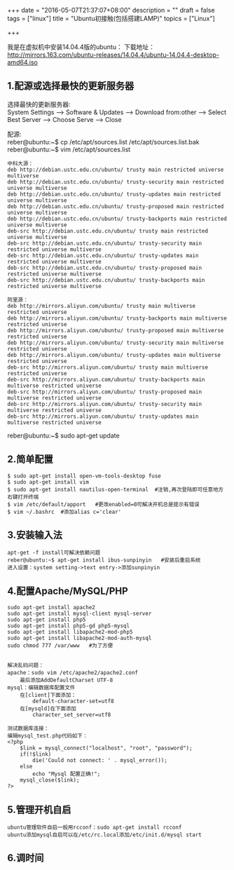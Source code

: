 +++
date = "2016-05-07T21:37:07+08:00"
description = ""
draft = false
tags = ["linux"]
title = "Ubuntu初接触(包括搭建LAMP)"
topics = ["Linux"]

+++

我是在虚拟机中安装14.04.4版的ubuntu：
下载地址：http://mirrors.163.com/ubuntu-releases/14.04.4/ubuntu-14.04.4-desktop-amd64.iso<br/>


## 1.配源或选择最快的更新服务器
选择最快的更新服务器:  
    System Settings --> Software & Updates --> Download from:other --> Select Best Server --> Choose Serve --> Close

配源:  
    reber@ubuntu:~$ cp /etc/apt/sources.list /etc/apt/sources.list.bak  
    reber@ubuntu:~$ vim /etc/apt/sources.list
    
    中科大源：
    deb http://debian.ustc.edu.cn/ubuntu/ trusty main restricted universe multiverse
    deb http://debian.ustc.edu.cn/ubuntu/ trusty-security main restricted universe multiverse
    deb http://debian.ustc.edu.cn/ubuntu/ trusty-updates main restricted universe multiverse
    deb http://debian.ustc.edu.cn/ubuntu/ trusty-proposed main restricted universe multiverse
    deb http://debian.ustc.edu.cn/ubuntu/ trusty-backports main restricted universe multiverse
    deb-src http://debian.ustc.edu.cn/ubuntu/ trusty main restricted universe multiverse
    deb-src http://debian.ustc.edu.cn/ubuntu/ trusty-security main restricted universe multiverse
    deb-src http://debian.ustc.edu.cn/ubuntu/ trusty-updates main restricted universe multiverse
    deb-src http://debian.ustc.edu.cn/ubuntu/ trusty-proposed main restricted universe multiverse
    deb-src http://debian.ustc.edu.cn/ubuntu/ trusty-backports main restricted universe multiverse
    
    阿里源：
    deb http://mirrors.aliyun.com/ubuntu/ trusty main multiverse restricted universe
    deb http://mirrors.aliyun.com/ubuntu/ trusty-backports main multiverse restricted universe
    deb http://mirrors.aliyun.com/ubuntu/ trusty-proposed main multiverse restricted universe
    deb http://mirrors.aliyun.com/ubuntu/ trusty-security main multiverse restricted universe
    deb http://mirrors.aliyun.com/ubuntu/ trusty-updates main multiverse restricted universe
    deb-src http://mirrors.aliyun.com/ubuntu/ trusty main multiverse restricted universe
    deb-src http://mirrors.aliyun.com/ubuntu/ trusty-backports main multiverse restricted universe
    deb-src http://mirrors.aliyun.com/ubuntu/ trusty-proposed main multiverse restricted universe
    deb-src http://mirrors.aliyun.com/ubuntu/ trusty-security main multiverse restricted universe
    deb-src http://mirrors.aliyun.com/ubuntu/ trusty-updates main multiverse restricted universe

reber@ubuntu:~$ sudo apt-get update
    

## 2.简单配置
    $ sudo apt-get install open-vm-tools-desktop fuse
    $ sudo apt-get install vim
    $ sudo apt-get install nautilus-open-terminal  #注销,再次登陆即可任意地方右键打开终端
    $ vim /etc/default/apport   #更改enabled=0可解决开机总是提示有错误
    $ vim ~/.bashrc  #添加alias c='clear'
    
## 3.安装输入法
	apt-get -f install可解决依赖问题
    reber@ubuntu:~$ apt-get install ibus-sunpinyin   #安装后重启系统
    进入设置：system setting->text entry->添加sunpinyin
    
## 4.配置Apache/MySQL/PHP
    sudo apt-get install apache2
    sudo apt-get install mysql-client mysql-server
    sudo apt-get install php5
    sudo apt-get install php5-gd php5-mysql
    sudo apt-get install libapache2-mod-php5
    sudo apt-get install libapache2-mod-auth-mysql 
    sudo chmod 777 /var/www   #为了方便

    
	解决乱码问题：
    apache：sudo vim /etc/apache2/apache2.conf
		最后添加AddDefaultCharset UTF-8
    mysql：编辑数据库配置文件
        在[client]下面添加：
            default-character-set=utf8
        在[mysqld]在下面添加
            character_set_server=utf8
    
    测试数据库连接：
    编辑mysql_test.php代码如下：
    <?php
        $link = mysql_connect("localhost", "root", "password");
        if(!$link)
            die('Could not connect: ' . mysql_error());
        else
            echo "Mysql 配置正确!";
        mysql_close($link);
    ?>

    
## 5.管理开机自启
    ubuntu管理软件自启一般用rcconf：sudo apt-get install rcconf
    ubuntu添加mysql自启可以在/etc/rc.local添加/etc/init.d/mysql start
    
## 6.调时间

